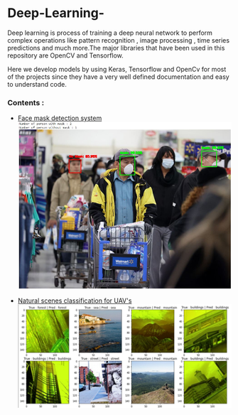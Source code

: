 # Deep-Learning-
Deep learning is process of training a deep neural network to perform complex operations like pattern recognition , image processing , time series predictions and much more.The major libraries that have been used in this repository are OpenCV and Tensorflow. 

Here we develop models by using Keras, Tensorflow and OpenCv for most of the projects since they have a very well defined documentation and easy to understand code. 
        
### Contents :

* [Face mask detection system ](https://github.com/umang299/Deep-Learning-/blob/main/face_mask_detection_mobilenetv2.py)
![mask op.JPG](https://github.com/umang299/Deep-Learning-/blob/main/mask%20op.JPG)

* [Natural scenes classification for UAV's](https://github.com/umang299/Deep-Learning-/blob/main/Natural%20Scenes_classifier_for_UAV's.py)
![Clasification otput](https://github.com/umang299/Deep-Learning-/blob/main/Screenshot%202022-04-21%20161111.png)


